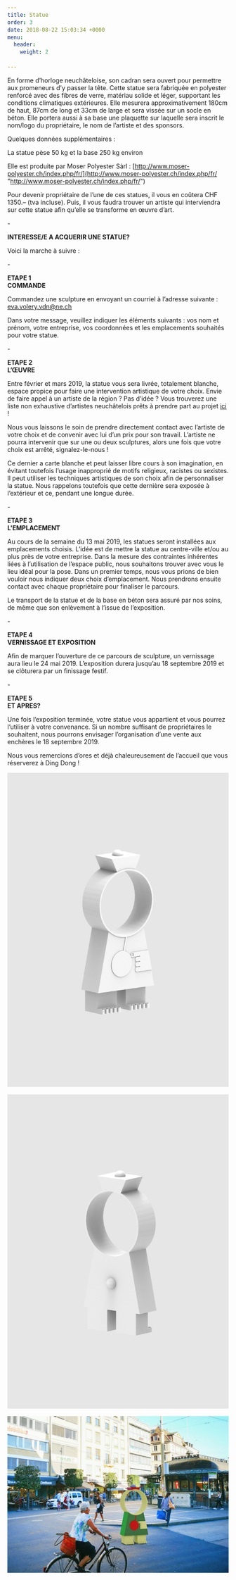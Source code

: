```yaml
---
title: Statue
order: 3
date: 2018-08-22 15:03:34 +0000
menu:
  header:
    weight: 2

---
```

En forme d’horloge neuchâteloise, son cadran sera ouvert pour permettre aux promeneurs d’y passer la tête. Cette statue sera fabriquée en polyester renforcé avec des fibres de verre, matériau solide et léger, supportant les conditions climatiques extérieures. Elle mesurera approximativement 180cm de haut, 87cm de long et 33cm de large et sera vissée sur un socle en béton. Elle portera aussi à sa base une plaquette sur laquelle sera inscrit le nom/logo du propriétaire, le nom de l’artiste et des sponsors.

Quelques données supplémentaires :

La statue pèse 50 kg et la base 250 kg environ

Elle est produite par Moser Polyester Sàrl : [http://www.moser-polyester.ch/index.php/fr/](http://www.moser-polyester.ch/index.php/fr/ "http://www.moser-polyester.ch/index.php/fr/")

Pour devenir propriétaire de l’une de ces statues, il vous en coûtera CHF 1350.– (tva incluse). Puis, il vous faudra trouver un artiste qui interviendra sur cette statue afin qu’elle se transforme en œuvre d’art.

\-

**INTERESSE/E A ACQUERIR UNE STATUE?**

Voici la marche à suivre :

\-

**ETAPE 1  
COMMANDE**

Commandez une sculpture en envoyant un courriel à l’adresse suivante : [eva.volery.vdn@ne.ch](mailto:eva.volery.vdn@ne.ch)

Dans votre message, veuillez indiquer les éléments suivants : vos nom et prénom, votre entreprise, vos coordonnées et les emplacements souhaités pour votre statue.

\-

**ETAPE 2  
L’ŒUVRE**

Entre février et mars 2019, la statue vous sera livrée, totalement blanche, espace propice pour faire une intervention artistique de votre choix. Envie de faire appel à un artiste de la région ? Pas d’idée ? Vous trouverez une liste non exhaustive d’artistes neuchâtelois prêts à prendre part au projet [ici](/objectif/) !

Nous vous laissons le soin de prendre directement contact avec l’artiste de votre choix et de convenir avec lui d’un prix pour son travail. L’artiste ne pourra intervenir que sur une ou deux sculptures, alors une fois que votre choix est arrêté, signalez-le-nous !

Ce dernier a carte blanche et peut laisser libre cours à son imagination, en évitant toutefois l’usage inapproprié de motifs religieux, racistes ou sexistes. Il peut utiliser les techniques artistiques de son choix afin de personnaliser la statue. Nous rappelons toutefois que cette dernière sera exposée à l’extérieur et ce, pendant une longue durée.

\-

**ETAPE 3  
L'EMPLACEMENT**

Au cours de la semaine du 13 mai 2019, les statues seront installées aux emplacements choisis. L’idée est de mettre la statue au centre-ville et/ou au plus près de votre entreprise. Dans la mesure des contraintes inhérentes liées à l’utilisation de l’espace public, nous souhaitons trouver avec vous le lieu idéal pour la pose. Dans un premier temps, nous vous prions de bien vouloir nous indiquer deux choix d’emplacement. Nous prendrons ensuite contact avec chaque propriétaire pour finaliser le parcours.

Le transport de la statue et de la base en béton sera assuré par nos soins, de même que son enlèvement à l’issue de l’exposition.

\-

**ETAPE 4  
VERNISSAGE ET EXPOSITION**

Afin de marquer l’ouverture de ce parcours de sculpture, un vernissage aura lieu le 24 mai 2019. L’exposition durera jusqu’au 18 septembre 2019 et se clôturera par un finissage festif.

\-

**ETAPE 5  
ET APRES?**

Une fois l’exposition terminée, votre statue vous appartient et vous pourrez l’utiliser à votre convenance. Si un nombre suffisant de propriétaires le souhaitent, nous pourrons envisager l’organisation d’une vente aux enchères le 18 septembre 2019.

Nous vous remercions d’ores et déjà chaleureusement de l’accueil que vous réserverez à Ding Dong !

![](/uploads/untitled.82_A.jpg)

![](/uploads/untitled.85_A.jpg)

![](/uploads/03.jpg)